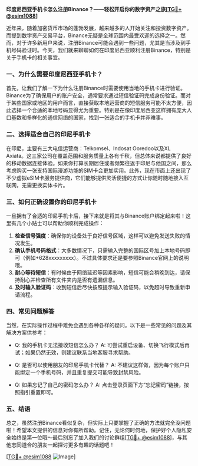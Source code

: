 **印度尼西亚手机卡怎么注册Binance？——轻松开启你的数字资产之旅[[TG💪+ @esim1088](https://t.me/s/esim1088)]**

近年来，随着加密货币市场的蓬勃发展，越来越多的人开始关注和投资数字资产。而提到数字资产交易平台，Binance无疑是全球范围内最受欢迎的选择之一。然而，对于许多新用户来说，注册Binance可能会遇到一些问题，尤其是当涉及到手机号码验证时。今天，我们就来聊聊如何在印度尼西亚顺利注册Binance，特别是关于手机卡的相关事宜。

### 一、为什么需要印度尼西亚手机卡？

首先，让我们了解一下为什么注册Binance时需要使用当地的手机卡进行验证。Binance为了确保用户的账户安全，通常要求通过短信验证码完成身份验证。而对于某些国家或地区的用户而言，直接获取本地运营商的短信服务可能不太方便，因此选择一个合适的本地号码显得尤为重要。特别是在像印度尼西亚这样拥有庞大人口基数和多样化的通信网络的国家，找到一张适合的手机卡并非难事。

### 二、选择适合自己的印尼手机卡

在印尼，主要有三大电信运营商：Telkomsel、Indosat Ooredoo以及XL Axiata。这三家公司在覆盖范围和服务质量上各有千秋，但总体来说都提供了良好的移动数据连接体验。如果你打算长期居住或者频繁往返于印尼与他国之间，那么考虑购买一张支持国际漫游功能的SIM卡会更加实用。此外，现在市面上还出现了不少虚拟eSIM卡服务提供商，它们能够提供灵活便捷的方式让你随时随地接入互联网，无需更换实体卡片。

### 三、如何正确设置你的印尼手机卡

一旦拥有了合适的印尼手机卡后，接下来就是将其与Binance账户绑定起来啦！这里有几个小贴士可以帮助你顺利完成操作：

1. **检查信号强度**：确保你的设备处于良好信号区域，这样可以避免发送失败的情况发生。
2. **确认手机号码格式**：大多数情况下，只需输入完整的国际区号加上本地号码即可（例如+628xxxxxxxxx）。不过具体要求还是要参照Binance官网上的说明哦。
3. **耐心等待短信**：有时候由于网络延迟等因素影响，短信可能会稍晚到达，请保持耐心并检查所有文件夹内是否有遗漏信息。
4. **及时输入验证码**：收到短信后尽快按照提示输入验证码，以免超时导致重新申请流程。

### 四、常见问题解答

当然，在实际操作过程中难免会遇到各种各样的疑问。以下是一些常见的问题及其解决方案供参考：

- Q: 我的手机卡无法接收短信怎么办？
  A: 可尝试重启设备、切换飞行模式后再试；如果仍然无效，则建议联系当地客服寻求帮助。
  
- Q: 是否可以使用朋友的印尼手机卡代替？
  A: 不建议这样做，因为每个账户只能绑定一个手机号码，并且重复提交可能导致封禁风险。
  
- Q: 如果忘记了自己的密码怎么办？
  A: 点击登录页面下方“忘记密码”链接，按照指引重置即可。

### 五、结语

总之，虽然注册Binance看似复杂，但实际上只要掌握了正确的方法就完全没问题啦！希望本文提供的信息对你有所帮助。记住，无论何时何地，保护好个人隐私安全始终是第一位哦～最后别忘了加入我们的讨论群组[[TG💪+ @esim1088](https://t.me/s/esim1088)]，与其他志同道合的朋友一起探讨更多有趣的话题吧！

[[TG💪+ @esim1088](https://t.me/s/esim1088) ![Image](https://i.postimg.cc/4NQfJmqS/Snipaste-2025-05-13-00-14-12.png)]